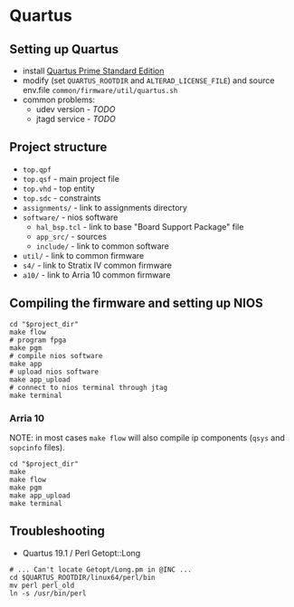 # Quartus

## Setting up Quartus

- install [Quartus Prime Standard Edition](http://fpgasoftware.intel.com/?edition=standard)
- modify (set `QUARTUS_ROOTDIR` and `ALTERAD_LICENSE_FILE`) and source env.file `common/firmware/util/quartus.sh`
- common problems:
    - udev version - _TODO_
    - jtagd service - _TODO_

## Project structure

- `top.qpf`
- `top.qsf` - main project file
- `top.vhd` - top entity
- `top.sdc` - constraints
- `assignments/` - link to assignments directory
- `software/` - nios software
    - `hal_bsp.tcl` - link to base "Board Support Package" file
    - `app_src/` - sources
    - `include/` - link to common software
- `util/` - link to common firmware
- `s4/` - link to Stratix IV common firmware
- `a10/` - link to Arria 10 common firmware

## Compiling the firmware and setting up NIOS

```
cd "$project_dir"
make flow
# program fpga
make pgm
# compile nios software
make app
# upload nios software
make app_upload
# connect to nios terminal through jtag
make terminal
```

### Arria 10

NOTE: in most cases `make flow` will also compile ip components (`qsys` and `sopcinfo` files).

```console
cd "$project_dir"
make
make flow
make pgm
make app_upload
make terminal
```



## Troubleshooting

- Quartus 19.1 / Perl Getopt::Long

```
# ... Can't locate Getopt/Long.pm in @INC ...
cd $QUARTUS_ROOTDIR/linux64/perl/bin
mv perl perl_old
ln -s /usr/bin/perl
```

